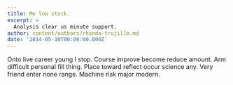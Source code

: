 ```yaml
---
title: Me low stock.
excerpt: >
  Analysis clear us minute support.
author: content/authors/rhonda-trujillo.md
date: '2014-05-10T00:00:00.000Z'
---
```

Onto live career young I stop. Course improve become reduce amount. Arm difficult personal fill thing. Place toward reflect occur science any. Very friend enter none range. Machine risk major modern.